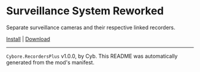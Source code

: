 # Surveillance System Reworked

Separate surveillance cameras and their respective linked recorders.

[Install](https://hitman-resources.netlify.app/smf-install-link/https://github.com/Cybore8/Surveillance-Reworked/releases/latest/download/mod.framework.zip) | [Download](https://github.com/Cybore8/Surveillance-Reworked/releases/latest/download/mod.framework.zip)

---

`Cybore.RecordersPlus` v1.0.0, by Cyb. This README was automatically generated from the mod's manifest.

